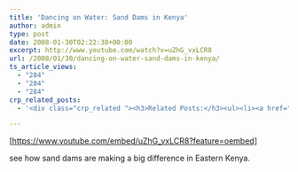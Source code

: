 ```yaml
---
title: 'Dancing on Water: Sand Dams in Kenya'
author: admin
type: post
date: 2008-01-30T02:22:38+00:00
excerpt: http://www.youtube.com/watch?v=uZhG_vxLCR8
url: /2008/01/30/dancing-on-water-sand-dams-in-kenya/
ts_article_views:
  - "284"
  - "284"
  - "284"
crp_related_posts:
  - '<div class="crp_related "><h3>Related Posts:</h3><ul><li><a href="https://scdhub.org/2017/10/14/8341/"    ><img src="https://scdhub.org/wp-content/uploads/2017/10/auto-draft-150x150.jpg" alt="Underground Dams &#038; Sand Dams" title="Underground Dams &#038; Sand Dams" width="150" height="150" class="crp_thumb crp_featured" /><span class="crp_title">Underground Dams &#038; Sand Dams</span></a></li><li><a href="https://scdhub.org/2017/12/25/wastewater-treatment-and-biosolids-management/"    ><img src="https://scdhub.org/wp-content/uploads/2017/12/wastewater-treatment-and-biosoli-150x150.jpg" alt="Wastewater treatment and Biosolids management" title="Wastewater treatment and Biosolids management" width="150" height="150" class="crp_thumb crp_featured" /><span class="crp_title">Wastewater treatment and Biosolids management</span></a></li><li><a href="https://scdhub.org/2017/07/28/8006/"    ><img src="https://scdhub.org/wp-content/uploads/2017/07/hqdefault-150x150.jpg" alt="Music" title="Music" width="150" height="150" class="crp_thumb crp_featured" /><span class="crp_title">Music</span></a></li><li><a href="https://scdhub.org/2017/12/29/walking-in-sabinas-shoes-world-vision/"    ><img src="https://scdhub.org/wp-content/uploads/2017/12/walking-in-sabinas-shoes-world-v-150x150.jpg" alt="Walking in Sabinas Shoes &#8211; World Vision" title="Walking in Sabinas Shoes &#8211; World Vision" width="150" height="150" class="crp_thumb crp_featured" /><span class="crp_title">Walking in Sabinas Shoes &#8211; World Vision</span></a></li><li><a href="https://scdhub.org/2017/08/01/the-big-conservation-lie/"    ><img src="https://scdhub.org/wp-content/uploads/2017/08/8049-150x150.jpg" alt="Mordecai Ogada, Director of Conservation Solutions Afrika – The Big Conservation Lie" title="Mordecai Ogada, Director of Conservation Solutions Afrika – The Big Conservation Lie" width="150" height="150" class="crp_thumb crp_featured" /><span class="crp_title">Mordecai Ogada, Director of Conservation Solutions&hellip;</span></a></li><li><a href="https://scdhub.org/2017/12/12/rainwater-harvesting-combined-with-slow-sand-filter/"    ><img src="https://scdhub.org/wp-content/uploads/2017/12/rainwater-harvesting-combined-wi-150x150.jpg" alt="rainwater harvesting combined with slow sand filter" title="rainwater harvesting combined with slow sand filter" width="150" height="150" class="crp_thumb crp_featured" /><span class="crp_title">rainwater harvesting combined with slow sand filter</span></a></li></ul><div class="crp_clear"></div></div>'

---
```

[https://www.youtube.com/embed/uZhG_vxLCR8?feature=oembed] 

see how sand dams are making a big difference in Eastern Kenya.